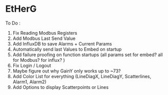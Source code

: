 # EtHerG

To Do : 

1. Fix Reading Modbus Registers
3. Add Modbus Last Send Value
4. Add InfluxDB to save Alarms + Current Params
5. Automatically send last Values to Embed on startup
6. Add failure proofing on function startups (all params set for embed? all for Modbus? for influx? ) 
7. Fix Login / Logout
8. Maybe figure out why GainY only works up to ~73? 
9. Add Color List for everything (LineDiagX, LineDiagY, Scatterlines, Alarm1, Alarm2)
10. Add Options to display Scatterpoints or Lines